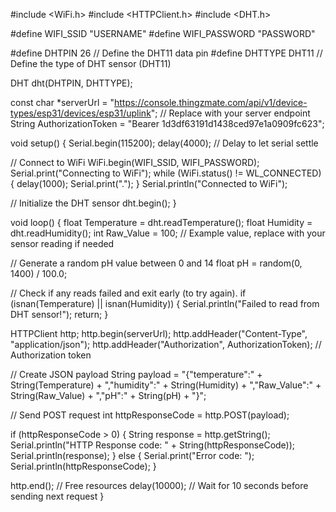 #include <WiFi.h>
#include <HTTPClient.h>
#include <DHT.h>

#define WIFI_SSID "USERNAME"
#define WIFI_PASSWORD "PASSWORD"

#define DHTPIN 26      // Define the DHT11 data pin
#define DHTTYPE DHT11 // Define the type of DHT sensor (DHT11)

DHT dht(DHTPIN, DHTTYPE);

const char *serverUrl = "https://console.thingzmate.com/api/v1/device-types/esp31/devices/esp31/uplink"; // Replace with your server endpoint
String AuthorizationToken = "Bearer 1d3df63191d1438ced97e1a0909fc623";

void setup() {
  Serial.begin(115200);
  delay(4000); // Delay to let serial settle

  // Connect to WiFi
  WiFi.begin(WIFI_SSID, WIFI_PASSWORD);
  Serial.print("Connecting to WiFi");
  while (WiFi.status() != WL_CONNECTED) {
    delay(1000);
    Serial.print(".");
  }
  Serial.println("Connected to WiFi");

  // Initialize the DHT sensor
  dht.begin();
}

void loop() {
  float Temperature = dht.readTemperature();
  float Humidity = dht.readHumidity();
  int Raw_Value = 100; // Example value, replace with your sensor reading if needed

  // Generate a random pH value between 0 and 14
  float pH = random(0, 1400) / 100.0;

  // Check if any reads failed and exit early (to try again).
  if (isnan(Temperature) || isnan(Humidity)) {
    Serial.println("Failed to read from DHT sensor!");
    return;
  }

  HTTPClient http;
  http.begin(serverUrl);
  http.addHeader("Content-Type", "application/json");
  http.addHeader("Authorization", AuthorizationToken); // Authorization token
  
  // Create JSON payload
  String payload = "{\"temperature\":" + String(Temperature) + ",\"humidity\":" + String(Humidity) + ",\"Raw_Value\":" + String(Raw_Value) + ",\"pH\":" + String(pH) + "}";
  
  // Send POST request
  int httpResponseCode = http.POST(payload);

  if (httpResponseCode > 0) {
    String response = http.getString();
    Serial.println("HTTP Response code: " + String(httpResponseCode));
    Serial.println(response);
  } else {
    Serial.print("Error code: ");
    Serial.println(httpResponseCode);
  }

  http.end(); // Free resources
  delay(10000); // Wait for 10 seconds before sending next request
}
